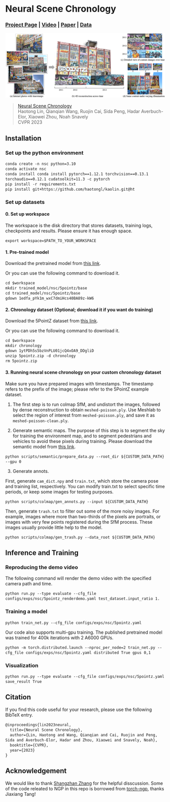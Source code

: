 # Neural Scene Chronology

### [Project Page](https://zju3dv.github.io/neusc) | [Video](https://youtu.be/ak47wEZH1kY) | [Paper](https://arxiv.org/abs/2306.07970) | [Data](https://zjueducn-my.sharepoint.com/:f:/g/personal/haotongl_zju_edu_cn/EpL9XCKhfRNDmbrjeJC55T8B2XJiwlY_Ag9t9aBL2ULQ6g?e=HSUt9K)

![teaser](assets/teaser.png)

> [Neural Scene Chronology](https://openaccess.thecvf.com/content/CVPR2023/html/Lin_Neural_Scene_Chronology_CVPR_2023_paper.html)  
> Haotong Lin, Qianqian Wang, Ruojin Cai, Sida Peng, Hadar Averbuch-Elor, Xiaowei Zhou, Noah Snavely \
> CVPR 2023

## Installation

### Set up the python environment

```
conda create -n nsc python=3.10
conda activate nsc
conda install conda install pytorch==1.12.1 torchvision==0.13.1 torchaudio==0.12.1 cudatoolkit=11.3 -c pytorch
pip install -r requirements.txt
pip install git+https://github.com/haotongl/kaolin.git@ht 
```

### Set up datasets

#### 0. Set up workspace
The workspace is the disk directory that stores datasets, training logs, checkpoints and results. Please ensure it has enough space. 
```
export workspace=$PATH_TO_YOUR_WORKSPACE
```
   
#### 1. Pre-trained model

Download the pretrained model from [this link](https://drive.google.com/drive/folders/1hRIHBBjj1JzyBc0WF6xuNwo-wTKuQ_3i?usp=sharing).

Or you can use the following command to download it.
```
cd $workspace
mkdir trained_model/nsc/5pointz/base
cd trained_model/nsc/5pointz/base
gdown 1edfa_pYk1m_wxC7dmiHcs40BA89z-kW6
```

#### 2. Chronology dataset (Optional; download it if you want do training)

Download the 5PointZ dataset from [this link](https://drive.google.com/drive/folders/1hRIHBBjj1JzyBc0WF6xuNwo-wTKuQ_3i?usp=sharing).

Or you can use the following command to download it.
```
cd $workspace
mkdir chronology
gdown 1ytPDh5s5bzVnPLU01jcQ4xOA9_DDgliD 
unzip 5pointz.zip -d chronology
rm 5pointz.zip
```

#### 3. Running neural scene chronology on your custom chronology dataset

Make sure you have prepared images with timestamps. The timestamp refers to the prefix of the image; please refer to the 5PointZ example dataset.

1. The first step is to run colmap SfM, and undistort the images, followed by dense reconstruction to obtain `meshed-poisson.ply`. Use Meshlab to select the region of interest from `meshed-poisson.ply`, and save it as `meshed-poisson-clean.ply`.

2. Generate semantic maps. The purpose of this step is to segment the sky for training the environment map, and to segment pedestrians and vehicles to avoid these pixels during training.
Please download the semantic model from [this link](https://github.com/open-mmlab/mmsegmentation/blob/c685fe6767c4cadf6b051983ca6208f1b9d1ccb8/configs/deeplabv3/README.md?plain=1#L59).
```
python scripts/semantic/prepare_data.py --root_dir ${CUSTOM_DATA_PATH} --gpu 0 
```

3. Generate annots. 

First, generate `cam_dict.npy` and `train.txt`, which store the camera pose and training list, respectively.
You can modify train.txt to select specific time periods, or keep some images for testing purposes.
```
python scripts/colmap/gen_annots.py --input ${CUSTOM_DATA_PATH}
```

Then, generate `trash.txt` to filter out some of the more noisy images. For example, images where more than two-thirds of the pixels are portraits, or images with very few points registered during the SfM process. These images usually provide little help to the model.
```
python scripts/colmap/gen_trash.py --data_root ${CUSTOM_DATA_PATH}
```



## Inference and Training

### Reproducing the demo video

The following command will render the demo video with the specified camera path and time.
```
python run.py --type evaluate --cfg_file configs/exps/nsc/5pointz_renderdemo.yaml test_dataset.input_ratio 1.
```

<!-- "configs/opts/5pointz.npy" is the camera path for the demo video. It is generated with Blender. -->

### Training a model

```
python train_net.py --cfg_file configs/exps/nsc/5pointz.yaml
```

Our code also supports multi-gpu training. The published pretrained model was trained for 400k iterations with 2 A6000 GPUs.
```
python -m torch.distributed.launch --nproc_per_node=2 train_net.py --cfg_file configs/exps/nsc/5pointz.yaml distributed True gpus 0,1
```


### Visualization

```
python run.py --type evaluate --cfg_file configs/exps/nsc/5pointz.yaml save_result True
```







## Citation

If you find this code useful for your research, please use the following BibTeX entry.

```
@inproceedings{lin2023neural,
  title={Neural Scene Chronology},
  author={Lin, Haotong and Wang, Qianqian and Cai, Ruojin and Peng, Sida and Averbuch-Elor, Hadar and Zhou, Xiaowei and Snavely, Noah},
  booktitle={CVPR},
  year={2023}
}
```

## Acknowledgement

We would like to thank [Shangzhan Zhang](https://zhanghe3z.github.io/) for the helpful disscussion. 
Some of the code releated to NGP in this repo is borrowed from [torch-ngp](https://github.com/ashawkey/torch-ngp), thanks Jiaxiang Tang!
